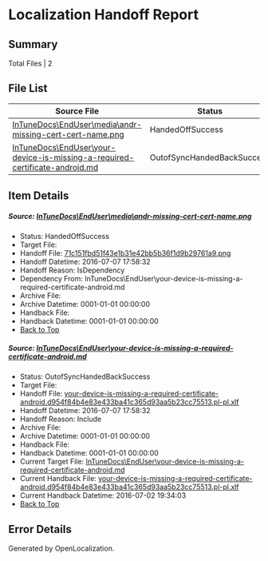 # <a name='report-top'></a> Localization Handoff Report

## Summary
 Total Files | 2

## File List
 Source File | Status | Details 
 ----------- | ------ | ------- 
 [InTuneDocs\EndUser\media\andr-missing-cert-cert-name.png](https://github.com/Microsoft/IntuneDocs-pr/blob/f6188166179ea9927b7e63fa62c952177dd7b896/InTuneDocs/EndUser/media/andr-missing-cert-cert-name.png) | HandedOffSuccess | [Details](#71c151fbd51f43e1b31e42bb5b36f1d9b29761a9347)
 [InTuneDocs\EndUser\your-device-is-missing-a-required-certificate-android.md](https://github.com/Microsoft/IntuneDocs-pr/blob/f830eb651dd0271edb6b0b696e71e981832edba7/InTuneDocs/EndUser/your-device-is-missing-a-required-certificate-android.md) | OutofSyncHandedBackSuccess | [Details](#f0e28bf7bdd19f94df2db3e3c5fee6825cfb805c479)

## Item Details
##### <a name='71c151fbd51f43e1b31e42bb5b36f1d9b29761a9347'></a> Source: [InTuneDocs\EndUser\media\andr-missing-cert-cert-name.png](https://github.com/Microsoft/IntuneDocs-pr/blob/f6188166179ea9927b7e63fa62c952177dd7b896/InTuneDocs/EndUser/media/andr-missing-cert-cert-name.png)
* Status: HandedOffSuccess
* Target File: 
* Handoff File: [71c151fbd51f43e1b31e42bb5b36f1d9b29761a9.png](https://github.com/Microsoft/EM.handoff/blob/997521f1bbe5b7e74ff9da2593efb102d1e8ef53/ol-handoff/Microsoft/IntuneDocs-pr.pl-pl/master/71c151fbd51f43e1b31e42bb5b36f1d9b29761a9.png)
* Handoff Datetime: 2016-07-07 17:58:32
* Handoff Reason: IsDependency
* Dependency From: InTuneDocs\EndUser\your-device-is-missing-a-required-certificate-android.md
* Archive File: 
* Archive Datetime: 0001-01-01 00:00:00
* Handback File: 
* Handback Datetime: 0001-01-01 00:00:00
* [Back to Top](#report-top)

##### <a name='f0e28bf7bdd19f94df2db3e3c5fee6825cfb805c479'></a> Source: [InTuneDocs\EndUser\your-device-is-missing-a-required-certificate-android.md](https://github.com/Microsoft/IntuneDocs-pr/blob/f830eb651dd0271edb6b0b696e71e981832edba7/InTuneDocs/EndUser/your-device-is-missing-a-required-certificate-android.md)
* Status: OutofSyncHandedBackSuccess
* Target File: 
* Handoff File: [your-device-is-missing-a-required-certificate-android.d954f84b4e83e433ba41c365d93aa5b23cc75513.pl-pl.xlf](https://github.com/Microsoft/EM.handoff/blob/997521f1bbe5b7e74ff9da2593efb102d1e8ef53/ol-handoff/Microsoft/IntuneDocs-pr.pl-pl/master/your-device-is-missing-a-required-certificate-android.d954f84b4e83e433ba41c365d93aa5b23cc75513.pl-pl.xlf)
* Handoff Datetime: 2016-07-07 17:58:32
* Handoff Reason: Include
* Archive File: 
* Archive Datetime: 0001-01-01 00:00:00
* Handback File: 
* Handback Datetime: 0001-01-01 00:00:00
* Current Target File: [InTuneDocs\EndUser\your-device-is-missing-a-required-certificate-android.md](https://github.com/Microsoft/IntuneDocs-pr.pl-pl/blob/63b75bf090525c45c159efdac24364bf08263b97/InTuneDocs/EndUser/your-device-is-missing-a-required-certificate-android.md)
* Current Handback File: [your-device-is-missing-a-required-certificate-android.d954f84b4e83e433ba41c365d93aa5b23cc75513.pl-pl.xlf](https://github.com/Microsoft/EM.handback/blob/61313aafbcdaebe044fc8fc751e127ca879a132a/ol-handback/Microsoft/IntuneDocs-pr.pl-pl/master/your-device-is-missing-a-required-certificate-android.d954f84b4e83e433ba41c365d93aa5b23cc75513.pl-pl.xlf)
* Current Handback Datetime: 2016-07-02 19:34:03
* [Back to Top](#report-top)


## Error Details

Generated by OpenLocalization.
